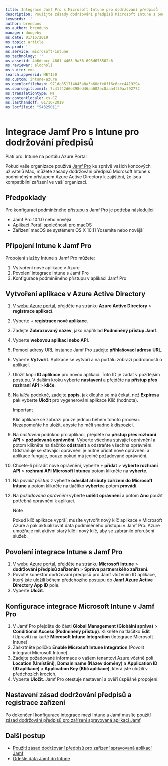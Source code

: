 ```yaml
---
title: Integrace Jamf Pro s Microsoft Intune pro dodržování předpisů | Microsoft Intune
description: Použijte zásady dodržování předpisů Microsoft Intune s podmíněným přístupem Azure Active Directory k lepšímu zabezpečení zařízení spravovaných pomocí Jamf.
keywords: ''
author: brenduns
ms.author: brenduns
manager: dougeby
ms.date: 01/16/2019
ms.topic: article
ms.prod: ''
ms.service: microsoft-intune
ms.technology: ''
ms.assetid: 4b6dcbcc-4661-4463-9a36-698d673502c6
ms.reviewer: elocholi
ms.suite: ems
search.appverid: MET150
ms.custom: intune-azure
ms.openlocfilehash: 971dc851714045a8a3b60dfe8ff6c6acc4419294
ms.sourcegitcommit: 7c41f42d6e398ed46aa602ec8aaa4f39aaf92772
ms.translationtype: MT
ms.contentlocale: cs-CZ
ms.lasthandoff: 01/16/2019
ms.locfileid: "54325011"
---
```

# <a name="integrate-jamf-pro-with-intune-for-compliance"></a>Integrace Jamf Pro s Intune pro dodržování předpisů

Platí pro: Intune na portálu Azure Portal

Pokud vaše organizace používá [Jamf Pro](https://www.jamf.com) ke správě vašich koncových uživatelů Mac, můžete zásady dodržování předpisů Microsoft Intune s podmíněným přístupem Azure Active Directory k zajištění, že jsou kompatibilní zařízení ve vaší organizaci.

## <a name="prerequisites"></a>Předpoklady

Pro konfiguraci podmíněného přístupu s Jamf Pro je potřeba následující:

- Jamf Pro 10.1.0 nebo novější
- [Aplikaci Portál společnosti pro macOS](https://aka.ms/macoscompanyportal)
- Zařízení macOS se systémem OS X 10.11 Yosemite nebo novější

## <a name="connecting-intune-to-jamf-pro"></a>Připojení Intune k Jamf Pro

Propojení služby Intune s Jamf Pro můžete:

1. Vytvoření nové aplikace v Azure
2. Povolení integrace Intune s Jamf Pro
3. Konfigurace podmíněného přístupu v aplikaci Jamf Pro

## <a name="create-an-application-in-azure-active-directory"></a>Vytvoření aplikace v Azure Active Directory

1. V [webu Azure portal](https://portal.azure.com), přejděte na stránku **Azure Active Directory** > **registrace aplikací**.
2. Vyberte **+ registrace nové aplikace**.
3. Zadejte **Zobrazovaný název**, jako například **Podmíněný přístup Jamf**.
4. Vyberte **webovou aplikaci nebo API**.
5. Pomocí adresy URL instance Jamf Pro zadejte **přihlašovací adresu URL**.
6. Vyberte **Vytvořit**. Aplikace se vytvoří a na portálu zobrazí podrobnosti o aplikaci.
7. Uložit kopii **ID aplikace** pro novou aplikaci. Toto ID je zadat v pozdějším postupu. V dalším kroku vyberte **nastavení** a přejděte na **přístup přes rozhraní API** > **klíče**.
8. Na *klíče* podokně, zadejte **popis**, jak dlouho se má čekat, než **Expires**a pak vyberte **Uložit** pro vygenerování aplikace Klíč (hodnota).

   > [!IMPORTANT]
   > Klíč aplikace se zobrazí pouze jednou během tohoto procesu. Nezapomeňte ho uložit, abyste ho měli snadno k dispozici.

8. Na *nastavení* podokno pro aplikaci, přejděte na **přístup přes rozhraní API** > **požadovaná oprávnění**. Vyberte všechna stávající oprávnění a potom klikněte na tlačítko **odstranit** a odstraňte všechna oprávnění. Odstraňuje se stávající oprávnění je nutné přidat nové oprávnění a aplikace funguje, pouze pokud má jediné požadované oprávnění.  
9. Chcete-li přiřadit nové oprávnění, vyberte **+ přidat** > **vyberte rozhraní API** > **rozhraní API Microsoft Intune**a potom klikněte na **vyberte**.
10. Na *povolit přístup z* vyberte **odesílat atributy zařízení do Microsoft Intune** a potom klikněte na tlačítko **vyberte**a potom **provádí**.
11. Na *požadovaná oprávnění* vyberte **udělit oprávnění** a potom **Ano** použít potřebná oprávnění k aplikaci.

    > [!NOTE]
    > Pokud klíč aplikace vyprší, musíte vytvořit nový klíč aplikace v Microsoft Azure a pak aktualizovat data podmíněného přístupu v Jamf Pro. Azure umožňuje mít aktivní starý klíč i nový klíč, aby se zabránilo přerušení služeb.

## <a name="enable-intune-to-integrate-with-jamf-pro"></a>Povolení integrace Intune s Jamf Pro

1. V [webu Azure portal](https://portal.azure.com), přejděte na stránku **Microsoft Intune** > **dodržování předpisů zařízením** > **Správa partnerského zařízení**.
2. Povolte konektor dodržování předpisů pro Jamf vložením ID aplikace, který jste uložili během předchozího postupu do **Jamf Azure Active Directory App ID** pole.
3. Vyberte **Uložit**.

## <a name="configure-microsoft-intune-integration-in-jamf-pro"></a>Konfigurace integrace Microsoft Intune v Jamf Pro

1. V Jamf Pro přejděte do části **Global Management (Globální správa)** > **Conditional Access (Podmíněný přístup)**. Klikněte na tlačítko **Edit** (Upravit) na kartě **Microsoft Intune Integration** (Integrace Microsoft Intune).
2. Zaškrtněte políčko **Enable Microsoft Intune Integration** (Povolit integraci Microsoft Intune).
3. Zadejte požadované informace o vašem tenantovi Azure včetně polí **Location (Umístění)**, **Domain name (Název domény)** a **Application ID (ID aplikace)** a **Application Key (Klíč aplikace)**, která jste uložili v předchozích krocích.
4. Vyberte **Uložit**. Jamf Pro otestuje nastavení a ověří úspěšné propojení.

## <a name="set-up-compliance-policies-and-register-devices"></a>Nastavení zásad dodržování předpisů a registrace zařízení

Po dokončení konfigurace integrace mezi Intune a Jamf musíte [použití zásad dodržování předpisů pro zařízení spravovaná aplikací Jamf](conditional-access-assign-jamf.md).



## <a name="next-steps"></a>Další postup

- [Použití zásad dodržování předpisů pro zařízení spravovaná aplikací Jamf](conditional-access-assign-jamf.md)
- [Odešle data Jamf do Intune](data-jamf-sends-to-intune.md)
